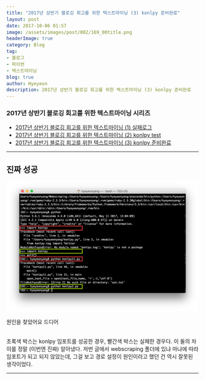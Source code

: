 ```yaml
---
title: "2017년 상반기 블로깅 회고를 위한 텍스트마이닝 (3) konlpy 준비완료"
layout: post
date: 2017-10-06 01:57
image: /assets/images/post/002/169_00title.png
headerImage: true
category: Blog
tag:
- 블로그
- 파이썬
- 텍스트마이닝
blog: true
author: Hyeyeon
description: 2017년 상반기 블로깅 회고를 위한 텍스트마이닝 (3) konlpy 준비완료
---
```


### 2017년 상반기 블로깅 회고를 위한 텍스트마이닝 시리즈

- [2017년 상반기 블로깅 회고를 위한 텍스트마이닝 (1) 실패로그](https://imyeonn.github.io/blog/blog/169/)
- [2017년 상반기 블로깅 회고를 위한 텍스트마이닝 (2) konlpy test](https://imyeonn.github.io/blog/blog/173/)
- [2017년 상반기 블로깅 회고를 위한 텍스트마이닝 (3) konlpy 준비완료](https://imyeonn.github.io/blog/blog/181/)

---

## 진짜 성공

![pic1](/assets/images/post/002/181_01.png)
<figcaption class="caption">원인을 찾았어요 드디어</figcaption>
<br>

초록색 박스는 konlpy 임포트를 성공한 경우, 빨간색 박스는 실패한 경우다. 이 둘의 차이를 정말 (이번엔 진짜) 알아냈다. 저번 글에서 webscraping 폴더에 있냐 마냐에 따라 임포트가 되고 되지 않았는데, 그걸 보고 경로 설정이 원인이라고 했던 건 역시 잘못된 생각이었다.

---
